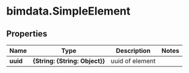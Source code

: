 # bimdata.SimpleElement

## Properties

Name | Type | Description | Notes
------------ | ------------- | ------------- | -------------
**uuid** | **{String: {String: Object}}** | uuid of element | 


